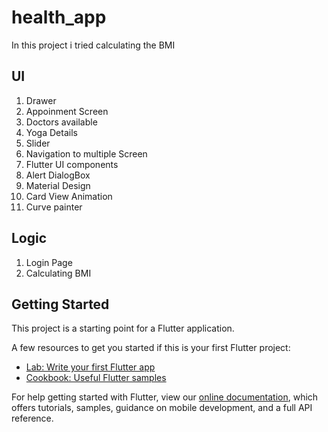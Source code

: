 # health_app

In this project i tried calculating the BMI 

## UI

1) Drawer
2) Appoinment Screen 
3) Doctors available
4) Yoga Details
5) Slider
6) Navigation to multiple Screen
7) Flutter UI components 
8) Alert DialogBox
9) Material Design
10) Card View Animation
11) Curve painter

## Logic

1) Login Page
2) Calculating BMI 

## Getting Started

This project is a starting point for a Flutter application.

A few resources to get you started if this is your first Flutter project:

- [Lab: Write your first Flutter app](https://flutter.dev/docs/get-started/codelab)
- [Cookbook: Useful Flutter samples](https://flutter.dev/docs/cookbook)

For help getting started with Flutter, view our
[online documentation](https://flutter.dev/docs), which offers tutorials,
samples, guidance on mobile development, and a full API reference.
